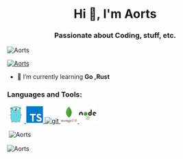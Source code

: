 <h1 align="center">Hi 👋, I'm Aorts</h1>
<h3 align="center">Passionate about Coding, stuff, etc.</h3>

<p align="left"> <img src="https://komarev.com/ghpvc/?username=Aorts&label=Profile%20views&color=0e75b6&style=flat" alt="Aorts" /> </p>

<p align="left"> <a href="https://github.com/ryo-ma/github-profile-trophy"><img src="https://github-profile-trophy.vercel.app/?username=Aorts" alt="Aorts" /></a> </p>

- 🌱 I’m currently learning **Go ,Rust**

<h3 align="left">Languages and Tools:</h3>
<p align="left"></a><a href="https://golang.org" target="_blank" rel="noreferrer"> <img src="https://raw.githubusercontent.com/devicons/devicon/master/icons/go/go-original.svg" alt="go" width="40" height="40"/> </a> <a href="https://www.typescriptlang.org/" target="_blank" rel="noreferrer"> <img src="https://raw.githubusercontent.com/devicons/devicon/master/icons/typescript/typescript-original.svg" alt="typescript" width="40" height="40"/> </a><a href="https://git-scm.com/" target="_blank" rel="noreferrer"> <img src="https://www.vectorlogo.zone/logos/git-scm/git-scm-icon.svg" alt="git" width="40" height="40"/> </a><a href="https://www.mongodb.com/" target="_blank" rel="noreferrer"> <img src="https://raw.githubusercontent.com/devicons/devicon/master/icons/mongodb/mongodb-original-wordmark.svg" alt="mongodb" width="40" height="40"/> </a> <a href="https://nodejs.org" target="_blank" rel="noreferrer"> <img src="https://raw.githubusercontent.com/devicons/devicon/master/icons/nodejs/nodejs-original-wordmark.svg" alt="nodejs" width="40" height="40"/> </a></p>

<p>&nbsp;<img align="center" src="https://github-readme-stats.vercel.app/api?username=Aorts&show_icons=true&locale=en" alt="Aorts" /></p>

<p><img align="center" src="https://github-readme-streak-stats.herokuapp.com/?user=Aorts&" alt="Aorts" /></p>

